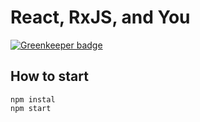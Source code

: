 # React, RxJS, and You

[![Greenkeeper badge](https://badges.greenkeeper.io/BerkeleyTrue/observable-redux.svg)](https://greenkeeper.io/)

## How to start
```
npm instal
npm start
```
